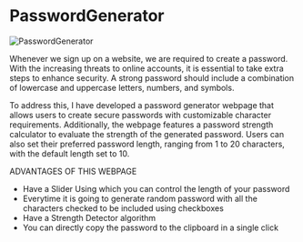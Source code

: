 # PasswordGenerator
![PasswordGenerator](https://github.com/user-attachments/assets/39aa54c5-b83f-4491-86ac-a5e410ba4c52)

Whenever we sign up on a website, we are required to create a password. With the increasing threats to online accounts, it is essential to take extra steps to enhance security. A strong password should include a combination of lowercase and uppercase letters, numbers, and symbols.  

To address this, I have developed a password generator webpage that allows users to create secure passwords with customizable character requirements. Additionally, the webpage features a password strength calculator to evaluate the strength of the generated password. Users can also set their preferred password length, ranging from 1 to 20 characters, with the default length set to 10.

ADVANTAGES OF THIS WEBPAGE
<ul>
  <li>Have a Slider Using which you can control the length of your password</li>
  <li>Everytime it is going to generate random password with all the characters checked to be included using checkboxes</li>
  <li>Have a Strength Detector algorithm</li>
  <li>You can directly copy the password to the clipboard in a single click</li>
</ul>
